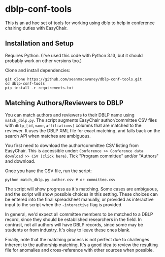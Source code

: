 # dblp-conf-tools

This is an ad hoc set of tools for working using dblp to help in conference chairing duties with EasyChair.

## Installation and Setup

Requires Python. (I've used this code with Python 3.13, but it should probably work on other versions too.)

Clone and install dependencies:

```
git clone https://github.com/seanmacavaney/dblp-conf-tools.git
cd dblp-conf-tools
pip install -r requirements.txt
```

## Matching Authors/Reviewers to DBLP

You can match authors and reviewers to their DBLP name using `match_dblp.py`. The script augments EasyChair author/committee CSV
files with `dblp_[id,name,affiliations]` columns that are matched to the reviewer. It uses the DBLP XML file for exact matching,
and falls back on the search API when matches are ambiguous.

You first need to download the author/committee CSV listing from EasyChair. This is accessible under:
`Conference >> Conference data download >> CSV (click here)`. Tick "Program committee" and/or "Authors" and download.

Once you have the CSV file, run the script:

```
python match_dblp.py author.csv # or committee.csv
```

The script will show progress as it's matching. Some cases are ambiguous, and the script will show possible choices
in this setting. These choices can be entered into the final spreadsheet manually, or provided as interactive input
to the script when the `-interactive` flag is provided.

In general, we'd expect all committee members to be matched to a DBLP record, since they should be established researchers
in the field. In contrast, not all authors will have DBLP records, since some may be students or from industry. It's okay
to leave these ones blank.

Finally, note that the matching process is not perfect due to challenges inherent to the authorship matching. It's a good idea
to review the resulting file for anomalies and cross-reference with other sources when possible.
